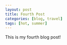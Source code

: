 ```yaml
---
layout: post
title: Fourth Post
categories: [blog, travel]
tags: [hot, summer]
---
```


This is my fourth blog post!